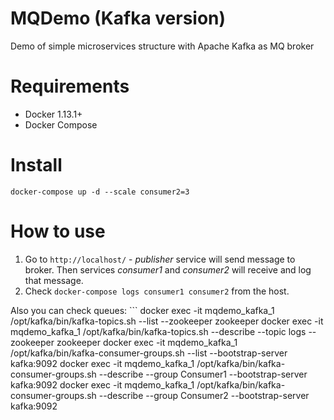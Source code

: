# MQDemo (Kafka version)

Demo of simple microservices structure with Apache Kafka as MQ broker

# Requirements

- Docker 1.13.1+
- Docker Compose

# Install

```docker-compose up -d --scale consumer2=3```

# How to use

1. Go to `http://localhost/` - _publisher_ service will send message to broker. Then services _consumer1_ and _consumer2_ will receive and log that message.
2. Check `docker-compose logs consumer1 consumer2` from the host.

Also you can check queues: ```
docker exec -it mqdemo_kafka_1 /opt/kafka/bin/kafka-topics.sh --list --zookeeper zookeeper
docker exec -it mqdemo_kafka_1 /opt/kafka/bin/kafka-topics.sh --describe --topic logs --zookeeper zookeeper
docker exec -it mqdemo_kafka_1 /opt/kafka/bin/kafka-consumer-groups.sh --list --bootstrap-server kafka:9092
docker exec -it mqdemo_kafka_1 /opt/kafka/bin/kafka-consumer-groups.sh --describe --group Consumer1 --bootstrap-server kafka:9092
docker exec -it mqdemo_kafka_1 /opt/kafka/bin/kafka-consumer-groups.sh --describe --group Consumer2 --bootstrap-server kafka:9092
```

